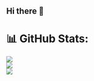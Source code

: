 ## Hi there 👋

<!--
**lexaneon/lexaneon** is a ✨ _special_ ✨ repository because its `README.md` (this file) appears on your GitHub profile.

Here are some ideas to get you started:

- 🔭 I’m currently working on ...
- 🌱 I’m currently learning ...
- 👯 I’m looking to collaborate on ...
- 🤔 I’m looking for help with ...
- 💬 Ask me about ...
- 📫 How to reach me: ...
- 😄 Pronouns: ...
- ⚡ Fun fact: ...
-->

# 📊 GitHub Stats:
![](https://github-readme-stats.vercel.app/api?username=lexaneon&theme=dark&hide_border=false&include_all_commits=false&count_private=false)<br/>
![](https://github-readme-streak-stats.herokuapp.com/?user=lexaneon&theme=dark&hide_border=false)<br/>
![](https://github-readme-stats.vercel.app/api/top-langs/?username=lexaneon&theme=dark&hide_border=false&include_all_commits=true&count_private=true&layout=compact)
